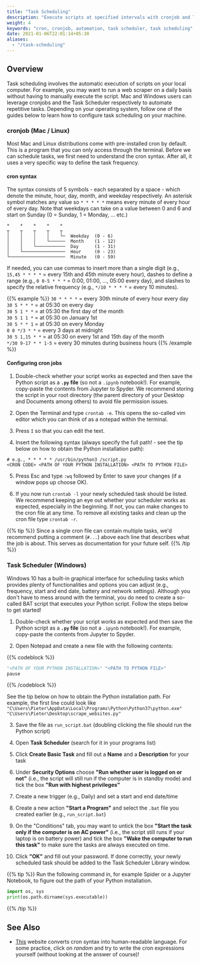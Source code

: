 ```yaml
---
title: "Task Scheduling"
description: "Execute scripts at specified intervals with cronjob and Task Scheduler"
weight: 4
keywords: "cron, cronjob, automation, task scheduler, task scheduling"
date: 2021-01-06T22:01:14+05:30
aliases:
  - "/task-scheduling"
---
```


## Overview

Task scheduling involves the automatic execution of scripts on your local computer. For example, you may want to run a web scraper on a daily basis without having to manually execute the script. Mac and Windows users can leverage cronjobs and the Task Scheduler respectively to automate repetitive tasks. Depending on your operating system, follow one of the guides below to learn how to configure task scheduling on your machine.

### cronjob (Mac / Linux)
Most Mac and Linux distributions come with pre-installed cron by default. This is a program that you can only access through the terminal. Before we can schedule tasks, we first need to understand the cron syntax. After all, it uses a very specific way to define the task frequency.

#### cron syntax
The syntax consists of 5 symbols - each separated by a space - which denote the minute, hour, day, month, and weekday respectively. An asterisk symbol matches any value so `* * * * *` means every minute of every hour of every day. Note that weekdays can take on a value between 0 and 6 and start on Sunday (0 = Sunday, 1 = Monday, ... etc.)

```
*    *    *    *    *  
┬    ┬    ┬    ┬    ┬
│    │    │    │    └─  Weekday  (0 - 6)
│    │    │    └──────  Month    (1 - 12)
│    │    └───────────  Day      (1 - 31)
│    └────────────────  Hour     (0 - 23)
└─────────────────────  Minute   (0 - 59)
```

If needed, you can use commas to insert more than a single digit (e.g., `15,45 * * * *` = every 15th and 45th minute every hour), dashes to define a range (e.g., `0 0-5 * * *` = 0:00, 01:00, ..., 05:00 every day), and slashes to specify the relative frequency (e.g., `*/10 * * * *` = every 10 minutes).

{{% example %}}
`30 * * * *` = every 30th minute of every hour every day    
`30 5 * * *` = at 05:30 on every day  
`30 5 1 * *` = at 05:30 the first day of the month   
`30 5 1 1 *` = at 05:30 on January 1st  
`30 5 * * 1` = at 05:30 on every Monday  
`0 0 */3 * *` = every 3 days at midnight   
`30 5 1,15 * *` = at 05:30 on every 1st and 15th day of the month     
`*/30 9-17 * * 1-5` = every 30 minutes during business hours
{{% /example %}}

#### Configuring cron jobs

1. Double-check whether your script works as expected and then save the Python script as a **`.py` file** (so not a `.ipynb` notebook!). For example, copy-paste the contents from Jupyter to Spyder. We recommend storing the script in your root directory (the parent directory of your Desktop and Documents among others) to avoid file permission issues.

2. Open the Terminal and type `crontab -e`. This opens the so-called vim editor which you can think of as a notepad within the terminal. 
3. Press `I` so that you can edit the text.
4. Insert the following syntax (always specify the full path! - see the tip below on how to obtain the Python installation path): 
```
# e.g., * * * * * /usr/bin/python3 /script.py
<CRON CODE> <PATH OF YOUR PYTHON INSTALLATION> <PATH TO PYTHON FILE>
```
5. Press Esc and type `:wq` followed by Enter to save your changes (if a window pops up choose OK). 

6. If you now run `crontab -l` your newly scheduled task should be listed. We recommend keeping an eye out whether your scheduler works as expected, especially in the beginning. If not, you can make changes to the cron file at any time. To remove all existing tasks and clean up the cron file type `crontab -r`.

{{% tip %}}
Since a single cron file can contain multiple tasks, we'd recommend putting a comment (`#...`) above each line that describes what the job is about. This serves as documentation for your future self.
{{% /tip %}}



### Task Scheduler (Windows)
Windows 10 has a built-in graphical interface for scheduling tasks which provides plenty of functionalities and options you can adjust (e.g., frequency, start and end date, battery and network settings). Although you don't have to mess around with the terminal, you do need to create a so-called BAT script that executes your Python script. Follow the steps below to get started!

1. Double-check whether your script works as expected and then save the Python script as a **`.py` file** (so not a `.ipynb` notebook!). For example, copy-paste the contents from Jupyter to Spyder.
 
2. Open Notepad and create a new file with the following contents:

{{% codeblock %}}
```python
"<PATH OF YOUR PYTHON INSTALLATION>" "<PATH TO PYTHON FILE>"
pause
```
{{% /codeblock %}}

See the tip below on how to obtain the Python installation path. For example, the first line could look like `"C\Users\Pieter\AppData\Local\Programs\Python\Python37\python.exe" "C\Users\Pieter\Desktop\scrape_websites.py"`

3. Save the file as `run_script.bat` (doubling clicking the file should run the Python script)

4. Open **Task Scheduler** (search for it in your programs list)

5. Click **Create Basic Task** and fill out a **Name** and a **Description** for your task

6. Under **Security Options** choose **"Run whether user is logged on or not"** (i.e., the script will still run if the computer is in standby mode) and tick the box **"Run with highest privileges"**

7. Create a new trigger (e.g., Daily) and set a start and end date/time

8. Create a new action **"Start a Program"** and select the `.bat` file you created earlier (e.g., `run_script.bat`)

9. On the "Conditions" tab, you may want to untick the box **"Start the task only if the computer is on AC power"** (i.e., the script still runs if your laptop is on battery power) and tick the box **"Wake the computer to run this task"** to make sure the tasks are always executed on time.

10. Click **"OK"** and fill out your password. If done correctly, your newly scheduled task should be added to the Task Scheduler Library window.

{{% tip %}}
Run the following command in, for example Spider or a Jupyter Notebook, to figure out the path of your Python installation. 
```python
import os, sys
print(os.path.dirname(sys.executable))
```
{{% /tip %}}

## See Also

- [This](https://crontab.guru) website converts cron syntax into human-readable language. For some practice, click on *random* and try to write the cron expressions yourself (without looking at the answer of course)!